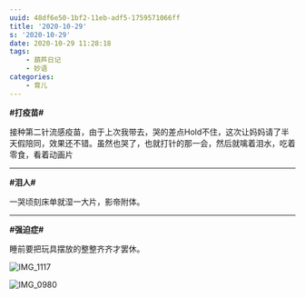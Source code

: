 ```yaml
---
uuid: 48df6e50-1bf2-11eb-adf5-1759571066ff
title: '2020-10-29'
s: '2020-10-29'
date: 2020-10-29 11:28:18
tags:
	- 葫芦日记
	- 妙语
categories:
	- 育儿
---
```






**\#打疫苗\#**

接种第二针流感疫苗，由于上次我带去，哭的差点Hold不住，这次让妈妈请了半天假陪同，效果还不错。虽然也哭了，也就打针的那一会，然后就噙着泪水，吃着零食，看着动画片

---



**\#泪人\#**

一哭顷刻床单就湿一大片，影帝附体。

---



**\#强迫症\#**

睡前要把玩具摆放的整整齐齐才罢休。

![IMG_1117](https://blog-assets.liupei.xin/assets/2020-10-29/IMG_1117.jpg-public)



![IMG_0980](https://blog-assets.liupei.xin/assets/2020-10-29/IMG_0980.jpg-public)

